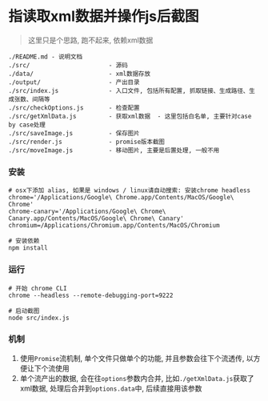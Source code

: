 # 指读取xml数据并操作js后截图

> 这里只是个思路, 跑不起来, 依赖xml数据

```
./README.md - 说明文档
./src/                      - 源码
./data/                     - xml数据存放
./output/                   - 产出目录
./src/index.js              - 入口文件, 包括所有配置, 抓取链接、生成路径、生成张数、间隔等
./src/checkOptions.js       - 检查配置
./src/getXmlData.js         - 获取xml数据  - 这里包括白名单, 主要针对case by case处理
./src/saveImage.js          - 保存图片
./src/render.js             - promise版本截图
./src/moveImage.js          - 移动图片, 主要是后置处理, 一般不用
```

### 安装

```
# osx下添加 alias, 如果是 windows / linux请自动搜索: 安装chrome headless
chrome='/Applications/Google\ Chrome.app/Contents/MacOS/Google\ Chrome'
chrome-canary='/Applications/Google\ Chrome\ Canary.app/Contents/MacOS/Google\ Chrome\ Canary'
chromium=/Applications/Chromium.app/Contents/MacOS/Chromium

# 安装依赖
npm install
```

### 运行

```
# 开始 chrome CLI
chrome --headless --remote-debugging-port=9222

# 启动截图
node src/index.js
```

### 机制

1. 使用`Promise`流机制, 单个文件只做单个的功能, 并且参数会往下个流透传, 以方便让下个流使用
2. 单个流产出的数据, 会在往`options`参数内合并, 比如`./getXmlData.js`获取了xml数据, 处理后合并到`options.data`中, 后续直接用该参数